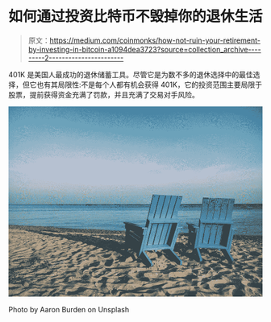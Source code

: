 # 如何通过投资比特币不毁掉你的退休生活

> 原文：<https://medium.com/coinmonks/how-not-ruin-your-retirement-by-investing-in-bitcoin-a1094dea3723?source=collection_archive---------2----------------------->

401K 是美国人最成功的退休储蓄工具。尽管它是为数不多的退休选择中的最佳选择，但它也有其局限性:不是每个人都有机会获得 401K，它的投资范围主要局限于股票，提前获得资金充满了罚款，并且充满了交易对手风险。

![](img/2a2cbb92c487aa199d526241866fb60c.png)

Photo by Aaron Burden on Unsplash